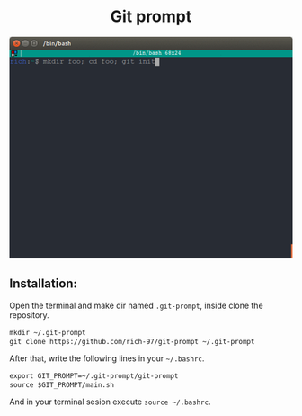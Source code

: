 <h1 align="center">Git prompt</h1>

<p align="center">
  <img src="prompt.gif">
</p>

## Installation:

Open the terminal and make dir named `.git-prompt`, inside clone the repository.

```shell
mkdir ~/.git-prompt
git clone https://github.com/rich-97/git-prompt ~/.git-prompt
```

After that, write the following lines in your `~/.bashrc`.

```shell
export GIT_PROMPT=~/.git-prompt/git-prompt
source $GIT_PROMPT/main.sh
```

And in your terminal sesion execute `source ~/.bashrc`.
